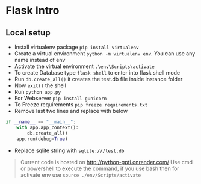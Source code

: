 # Flask Intro

## Local setup

- Install virtualenv package  `pip install virtualenv`
- Create a virtual environment `python -m virtualenv env`. You can use any name instead of env
- Activate the virtual environment `.\env\Scripts\activate`
- To create Database type `flask shell` to enter into flask shell mode
- Run `db.create_all()` it creates the test.db file inside instance folder
- Now `exit()` the shell
- Run `python app.py`
- For Webserver `pip install gunicorn`
- To Freeze requirements `pip freeze requirements.txt`
- Remove last two lines and replace with below

```python
if __name__ == "__main__":
    with app.app_context():
        db.create_all()
    app.run(debug=True)
```

- Replace sqlite string with `sqlite:///test.db`

> Current code is hosted on http://python-gpti.onrender.com/
> Use cmd or powershell to execute the command, if you use bash then for activate env use `source ./env/Scripts/activate`